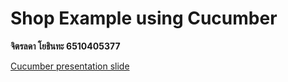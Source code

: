 # Shop Example using Cucumber
**จิตรลดา โยธินทะ 6510405377**

[Cucumber presentation slide](https://github.com/ladyusa/cucumber-atm/blob/master/cucumber.pdf)
